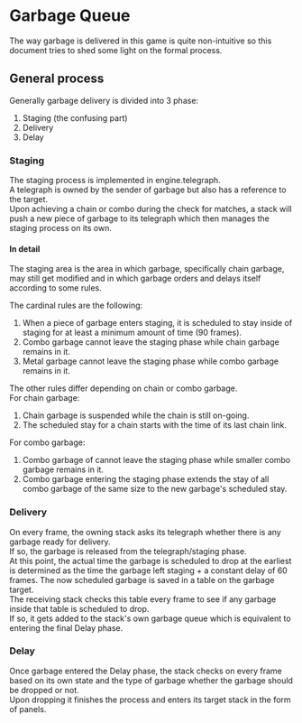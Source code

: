 # Garbage Queue

The way garbage is delivered in this game is quite non-intuitive so this document tries to shed some light on the formal process.  

## General process 

Generally garbage delivery is divided into 3 phase:  
1. Staging (the confusing part)
2. Delivery
3. Delay

### Staging

The staging process is implemented in engine.telegraph.  
A telegraph is owned by the sender of garbage but also has a reference to the target.  
Upon achieving a chain or combo during the check for matches, a stack will push a new piece of garbage to its telegraph which then manages the staging process on its own.  

#### In detail

The staging area is the area in which garbage, specifically chain garbage, may still get modified and in which garbage orders and delays itself according to some rules.  

The cardinal rules are the following:  
1. When a piece of garbage enters staging, it is scheduled to stay inside of staging for at least a minimum amount of time (90 frames).
2. Combo garbage cannot leave the staging phase while chain garbage remains in it.
3. Metal garbage cannot leave the staging phase while combo garbage remains in it.

The other rules differ depending on chain or combo garbage.  
For chain garbage:  
1. Chain garbage is suspended while the chain is still on-going.  
2. The scheduled stay for a chain starts with the time of its last chain link.

For combo garbage:  
1. Combo garbage of cannot leave the staging phase while smaller combo garbage remains in it.  
2. Combo garbage entering the staging phase extends the stay of all combo garbage of the same size to the new garbage's scheduled stay.

### Delivery

On every frame, the owning stack asks its telegraph whether there is any garbage ready for delivery.  
If so, the garbage is released from the telegraph/staging phase.  
At this point, the actual time the garbage is scheduled to drop at the earliest is determined as the time the garbage left staging + a constant delay of 60 frames.
The now scheduled garbage is saved in a table on the garbage target.  
The receiving stack checks this table every frame to see if any garbage inside that table is scheduled to drop.  
If so, it gets added to the stack's own garbage queue which is equivalent to entering the final Delay phase.

### Delay

Once garbage entered the Delay phase, the stack checks on every frame based on its own state and the type of garbage whether the garbage should be dropped or not.  
Upon dropping it finishes the process and enters its target stack in the form of panels.